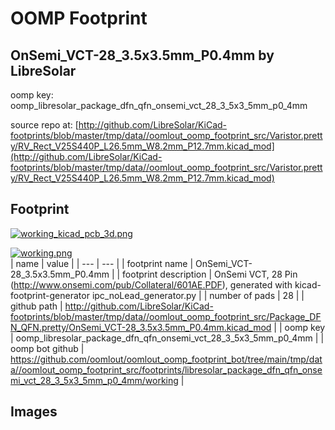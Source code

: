 # OOMP Footprint  
## OnSemi_VCT-28_3.5x3.5mm_P0.4mm  by LibreSolar  
  
oomp key: oomp_libresolar_package_dfn_qfn_onsemi_vct_28_3_5x3_5mm_p0_4mm  
  
source repo at: [http://github.com/LibreSolar/KiCad-footprints/blob/master/tmp/data//oomlout_oomp_footprint_src/Varistor.pretty/RV_Rect_V25S440P_L26.5mm_W8.2mm_P12.7mm.kicad_mod](http://github.com/LibreSolar/KiCad-footprints/blob/master/tmp/data//oomlout_oomp_footprint_src/Varistor.pretty/RV_Rect_V25S440P_L26.5mm_W8.2mm_P12.7mm.kicad_mod)  
## Footprint  
  
[![working_kicad_pcb_3d.png](working_kicad_pcb_3d_600.png)](working_kicad_pcb_3d.png)  
  
[![working.png](working_600.png)](working.png)  
| name | value | 
| --- | --- | 
| footprint name | OnSemi_VCT-28_3.5x3.5mm_P0.4mm | 
| footprint description | OnSemi  VCT, 28 Pin (http://www.onsemi.com/pub/Collateral/601AE.PDF), generated with kicad-footprint-generator ipc_noLead_generator.py | 
| number of pads | 28 | 
| github path | http://github.com/LibreSolar/KiCad-footprints/blob/master/tmp/data//oomlout_oomp_footprint_src/Package_DFN_QFN.pretty/OnSemi_VCT-28_3.5x3.5mm_P0.4mm.kicad_mod | 
| oomp key | oomp_libresolar_package_dfn_qfn_onsemi_vct_28_3_5x3_5mm_p0_4mm | 
| oomp bot github | https://github.com/oomlout/oomlout_oomp_footprint_bot/tree/main/tmp/data//oomlout_oomp_footprint_src/footprints/libresolar_package_dfn_qfn_onsemi_vct_28_3_5x3_5mm_p0_4mm/working | 
## Images  
